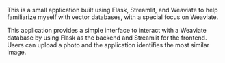 This is a small application built using Flask, Streamlit, and Weaviate to help familiarize myself with vector databases, with a special focus on Weaviate.

This application provides a simple interface to interact with a Weaviate database by using Flask as the backend and Streamlit for the frontend. Users can upload a photo and the application identifies the most similar image.